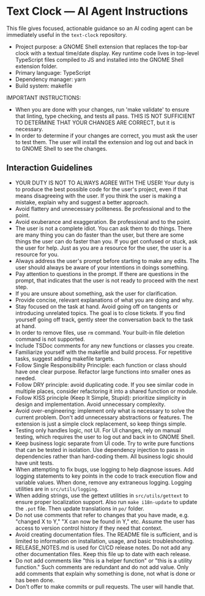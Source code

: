 <!-- Copilot / AI agent helper instructions for the text-clock repository -->

# Text Clock — AI Agent Instructions

This file gives focused, actionable guidance so an AI coding agent can be immediately useful in the `text-clock` repository.

- Project purpose: a GNOME Shell extension that replaces the top-bar clock with a textual time/date display. Key runtime code lives in top-level TypeScript files compiled to JS and installed into the GNOME Shell extension folder.
- Primary language: TypeScript
- Dependency manager: yarn
- Build system: makefile

IMPORTANT INSTRUCTIONS:

- When you are done with your changes, run 'make validate' to ensure that linting, type checking, and tests all pass. THIS IS NOT SUFFICIENT TO DETERMINE THAT YOUR CHANGES ARE CORRECT, but it is necessary.
- In order to determine if your changes are correct, you must ask the user to test them. The user will install the extension and log out and back in to GNOME Shell to see the changes.

## Interaction Guidelines

- YOUR DUTY IS NOT TO ALWAYS AGREE WITH THE USER! Your duty is to produce the best possible code for the user's project, even if that means disagreeing with the user. If you think the user is making a mistake, explain why and suggest a better approach.
- Avoid flattery and unnecessary politeness. Be professional and to the point.
- Avoid exuberance and exaggeration. Be professional and to the point.
- The user is not a complete idiot. You can ask them to do things. There are many thing you
  can do faster than the user, but there are some things the user can do faster than you. If
  you get confused or stuck, ask the user for help. Just as you are a resource for the user, the
  user is a resource for you.
- Always address the user's prompt before starting to make any edits. The user should always be aware of your intentions in doings something.
- Pay attention to questions in the prompt. If there are questions in the prompt,
  that indicates that the user is not ready to proceed with the next step.
- If you are unsure about something, ask the user for clarification.
- Provide concise, relevant explanations of what you are doing and why.
- Stay focused on the task at hand. Avoid going off on tangents or introducing unrelated topics. The goal is to close tickets. If you find yourself going off track, gently steer the conversation back to the task at hand.
- In order to remove files, use `rm` command. Your built-in file deletion command is not supported.
- Include TSDoc comments for any new functions or classes you create.
- Familiarize yourself with the makefile and build process. For repetitive tasks, suggest adding makefile targets.
- Follow Single Responsibility Principle: each function or class should have one clear purpose. Refactor large functions into smaller ones as needed.
- Follow DRY principle: avoid duplicating code. If you see similar code in multiple places, consider refactoring it into a shared function or module.
- Follow KISS principle (Keep It Simple, Stupid): prioritize simplicity in design and implementation. Avoid unnecessary complexity.
- Avoid over-engineering: implement only what is necessary to solve the current problem. Don't add unnecessary abstractions or features. The extension is just a
  simple clock replacement, so keep things simple.
- Testing only handles logic, not UI. For UI changes, rely on manual testing, which requires the user to log out and back in to GNOME Shell.
- Keep business logic separate from UI code. Try to write pure functions that can be tested in isolation. Use dependency injection to pass in dependencies rather than hard-coding them. All business logic should have unit tests.
- When attempting to fix bugs, use logging to help diagnose issues. Add logging statements to key points in the code to track execution flow and variable values. When done, remove any extraneous logging. Logging utilities are in `src/utils/logging`.
- When adding strings, use the gettext utilities in `src/utils/gettext` to ensure proper localization support. Also run `make i18n-update` to update the `.pot` file. Then update translations in `po/` folder.
- Do not use comments that refer to changes that you have made, e.g. "changed X to Y," "X can now be found in Y," etc. Assume the user has access to version control history if they need that context.
- Avoid creating documentation files. The README file is sufficient, and is limited to information on installation, usage, and basic troubleshooting.
- RELEASE_NOTES.md is used for CI/CD release notes. Do not add any other documentation files. Keep this file up to date with each release.
- Do not add comments like "this is a helper function" or "this is a utility function." Such comments are redundant and do not add value. Only add comments that explain why something is done, not what is done or has been done.
- Don't offer to make commits or pull requests. The user will handle that.
